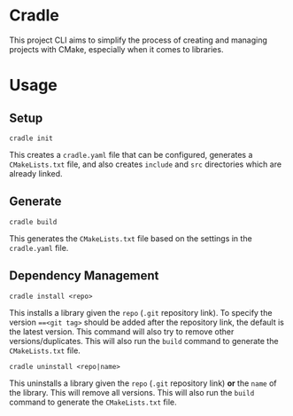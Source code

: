 # Cradle

This project CLI aims to simplify the process of creating and managing projects with CMake, especially when it comes to libraries.

# Usage

## Setup
```
cradle init
```
This creates a `cradle.yaml` file that can be configured, generates a `CMakeLists.txt` file, and also creates `include` and `src` directories which are already linked.

## Generate
```
cradle build
```
This generates the `CMakeLists.txt` file based on the settings in the `cradle.yaml` file.

## Dependency Management
```
cradle install <repo>
```
This installs a library given the `repo` (`.git` repository link). To specify the version `==<git tag>` should be added after the repository link, the default is the latest version. This command will also try to remove other versions/duplicates. This will also run the `build` command to generate the `CMakeLists.txt` file.

```
cradle uninstall <repo|name>
```
This uninstalls a library given the `repo` (`.git` repository link) **or** the `name` of the library. This will remove all versions. This will also run the `build` command to generate the `CMakeLists.txt` file.
